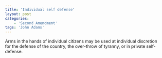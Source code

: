 ```yaml
---
title: 'Individual self defense'
layout: post
categories:
    - 'Second Amendment'
tags: 'John Adams'
---
```


Arms in the hands of individual citizens may be used at individual discretion for the defense of the country, the over-throw of tyranny, or in private self-defense.